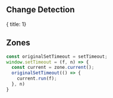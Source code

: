 ## Change Detection
{ title: 1}

## Zones

```typescript
const originalSetTimeout = setTimeout;
window.setTimeout = (f, n) => {
  const current = zone.current();
  originalSetTimeout(() => {
    current.run(f);
  }, n)
} 
```
